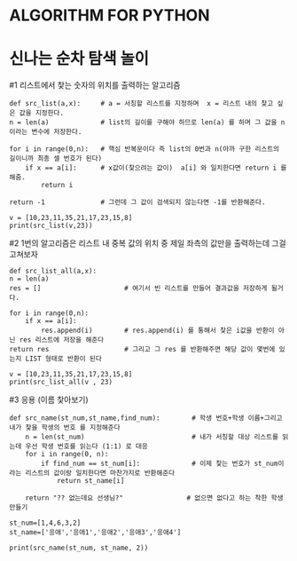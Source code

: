 # ALGORITHM FOR PYTHON

# 신나는 순차 탐색 놀이
#1 리스트에서 찿는 숫자의 위치를 출력하는 알고리즘

    def src_list(a,x):     # a = 서칭할 리스트를 지정하며  x = 리스트 내의 찿고 싶은 값을 지정한다.
    n = len(a)             # list의 길이를 구해야 하므로 len(a) 를 하며 그 값을 n 이라는 변수에 저장한다.
    
    for i in range(0,n):   # 핵심 반복문이다 즉 list의 0번과 n(아까 구한 리스트의 길이니까 최종 셀 번호가 된다)
        if x == a[i]:      # x값이(찿으려는 값이)  a[i] 와 일치한다면 return i 를 해줌.
            return i
            
    return -1              # 그런데 그 값이 검색되지 않는다면 -1를 반환해준다.
    
    v = [10,23,11,35,21,17,23,15,8]
    print(src_list(v,23))

#2 1번의 알고리즘은 리스트 내 중복 값의 위치 중 제일 좌측의 값만을 출력하는데 그걸 고쳐보자

    def src_list_all(a,x):
    n = len(a)
    res = []                     # 여기서 빈 리스트를 만들어 결과값을 저장하게 될거다.

    for i in range(0,n):
        if x == a[i]:
            res.append(i)        # res.append(i) 를 통해서 찿은 i값을 반환이 아닌 res 리스트에 저장을 해준다
    return res                   # 그리고 그 res 를 반환해주면 해당 값이 몇번에 있는지 LIST 형태로 반환이 된다
    
    v = [10,23,11,35,21,17,23,15,8]
    print(src_list_all(v , 23)

#3 응용 (이름 찿아보기)

    def src_name(st_num,st_name,find_num):        # 학생 번호+학생 이름+그리고 내가 찿을 학생의 번호 를 지정해준다
        n = len(st_num)                           # 내가 서칭할 대상 리스트를 읽는데 우선 학생 번호를 읽는다 (1:1) 로 대응
        for i in range(0, n):
            if find_num == st_num[i]:             # 이제 찿는 번호가 st_num이라는 리스트의 값이랑 일치한다면 마찬가지로 반환해준다
                return st_name[i]
        
        return "?? 없는데요 선생님?"                # 없으면 없다고 하는 착한 학생 만들기
    
    st_num=[1,4,6,3,2]
    st_name=['응애','응애1','응애2','응애3','응애4']
    
    print(src_name(st_num, st_name, 2))
    
